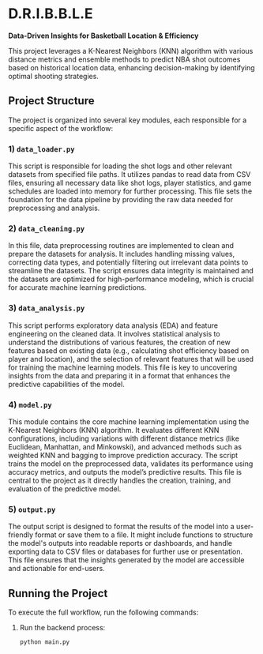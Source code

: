 # D.R.I.B.B.L.E

**Data-Driven Insights for Basketball Location & Efficiency**

This project leverages a K-Nearest Neighbors (KNN) algorithm with various distance metrics and ensemble methods to predict NBA shot outcomes based on historical location data, enhancing decision-making by identifying optimal shooting strategies.

## Project Structure

The project is organized into several key modules, each responsible for a specific aspect of the workflow:

### 1) `data_loader.py`
This script is responsible for loading the shot logs and other relevant datasets from specified file paths. It utilizes pandas to read data from CSV files, ensuring all necessary data like shot logs, player statistics, and game schedules are loaded into memory for further processing. This file sets the foundation for the data pipeline by providing the raw data needed for preprocessing and analysis.

### 2) `data_cleaning.py`
In this file, data preprocessing routines are implemented to clean and prepare the datasets for analysis. It includes handling missing values, correcting data types, and potentially filtering out irrelevant data points to streamline the datasets. The script ensures data integrity is maintained and the datasets are optimized for high-performance modeling, which is crucial for accurate machine learning predictions.

### 3) `data_analysis.py`
This script performs exploratory data analysis (EDA) and feature engineering on the cleaned data. It involves statistical analysis to understand the distributions of various features, the creation of new features based on existing data (e.g., calculating shot efficiency based on player and location), and the selection of relevant features that will be used for training the machine learning models. This file is key to uncovering insights from the data and preparing it in a format that enhances the predictive capabilities of the model.

### 4) `model.py`
This module contains the core machine learning implementation using the K-Nearest Neighbors (KNN) algorithm. It evaluates different KNN configurations, including variations with different distance metrics (like Euclidean, Manhattan, and Minkowski), and advanced methods such as weighted KNN and bagging to improve prediction accuracy. The script trains the model on the preprocessed data, validates its performance using accuracy metrics, and outputs the model’s predictive results. This file is central to the project as it directly handles the creation, training, and evaluation of the predictive model.

### 5) `output.py`
The output script is designed to format the results of the model into a user-friendly format or save them to a file. It might include functions to structure the model's outputs into readable reports or dashboards, and handle exporting data to CSV files or databases for further use or presentation. This file ensures that the insights generated by the model are accessible and actionable for end-users.

## Running the Project

To execute the full workflow, run the following commands:

1. Run the backend process:
   ```bash
   python main.py
